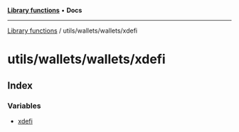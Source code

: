 [**Library functions**](../../../../README.md) • **Docs**

***

[Library functions](../../../../modules.md) / utils/wallets/wallets/xdefi

# utils/wallets/wallets/xdefi

## Index

### Variables

- [xdefi](variables/xdefi.md)
